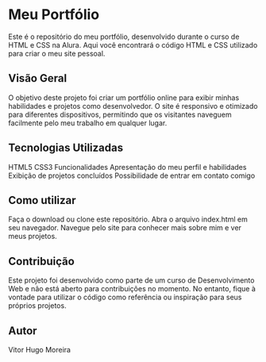 
<h1>Meu Portfólio</h1>
Este é o repositório do meu portfólio, desenvolvido durante o curso de HTML e CSS na Alura. Aqui você encontrará o código HTML e CSS utilizado para criar o meu site pessoal.

## Visão Geral
O objetivo deste projeto foi criar um portfólio online para exibir minhas habilidades e projetos como desenvolvedor. O site é responsivo e otimizado para diferentes dispositivos, permitindo que os visitantes naveguem facilmente pelo meu trabalho em qualquer lugar.

## Tecnologias Utilizadas
HTML5
CSS3
Funcionalidades
Apresentação do meu perfil e habilidades
Exibição de projetos concluídos
Possibilidade de entrar em contato comigo
## Como utilizar
Faça o download ou clone este repositório.
Abra o arquivo index.html em seu navegador.
Navegue pelo site para conhecer mais sobre mim e ver meus projetos.
## Contribuição
Este projeto foi desenvolvido como parte de um curso de Desenvolvimento Web e não está aberto para contribuições no momento. No entanto, fique à vontade para utilizar o código como referência ou inspiração para seus próprios projetos.

## Autor
Vitor Hugo Moreira
